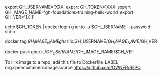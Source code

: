 export GH_USERNAME='XXX'
export GH_TOKEN='XXX'
export GH_IMAGE_NAME='gh-foundations-training-hello-world'
export GH_VER='1.0.1'

echo $GH_TOKEN | docker login ghcr.io -u $GH_USERNAME --password-stdin

docker tag $GH_IMAGE_NAME ghcr.io/$GH_USERNAME/$GH_IMAGE_NAME/$GH_VER

docker push ghcr.io/$GH_USERNAME/$GH_IMAGE_NAME/$GH_VER

To link image to a repo, add this file to Dockerfile:
LABEL org.opencontainers.image.source https://github.com/OWNER/REPO